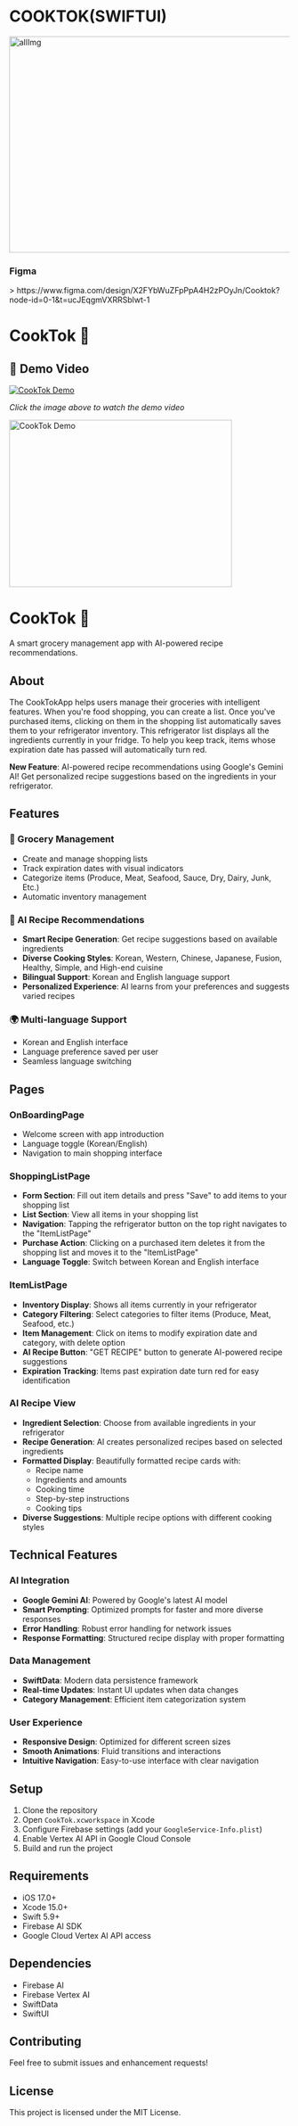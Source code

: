<h1>COOKTOK(SWIFTUI) </h1>



<img width="891" height="388" alt="allImg" src="https://github.com/user-attachments/assets/4f8e8c2e-231b-4ae2-afa4-461667fa7eb2" />



<h3>Figma</h3>>
<link>https://www.figma.com/design/X2FYbWuZFpPpA4H2zPOyJn/Cooktok?node-id=0-1&t=ucJEqgmVXRRSblwt-1</link>


# CookTok 🍳

## 🎥 Demo Video
[![CookTok Demo](https://img.youtube.com/vi/MVAb56EylyI/0.jpg)](https://youtube.com/shorts/MVAb56EylyI)

*Click the image above to watch the demo video*

<a href="https://youtube.com/shorts/lVpPfzyO9U0" target="_blank" rel="noopener noreferrer">
  <img src="https://img.youtube.com/vi/lVpPfzyO9U0/maxresdefault.jpg" width="400" height="300" alt="CookTok Demo">
</a>



# CookTok 🍳

A smart grocery management app with AI-powered recipe recommendations.

## About

The CookTokApp helps users manage their groceries with intelligent features. When you're food shopping, you can create a list. Once you've purchased items, clicking on them in the shopping list automatically saves them to your refrigerator inventory. This refrigerator list displays all the ingredients currently in your fridge. To help you keep track, items whose expiration date has passed will automatically turn red.

**New Feature**: AI-powered recipe recommendations using Google's Gemini AI! Get personalized recipe suggestions based on the ingredients in your refrigerator.

## Features

### 🛒 Grocery Management
- Create and manage shopping lists
- Track expiration dates with visual indicators
- Categorize items (Produce, Meat, Seafood, Sauce, Dry, Dairy, Junk, Etc.)
- Automatic inventory management

### 🤖 AI Recipe Recommendations
- **Smart Recipe Generation**: Get recipe suggestions based on available ingredients
- **Diverse Cooking Styles**: Korean, Western, Chinese, Japanese, Fusion, Healthy, Simple, and High-end cuisine
- **Bilingual Support**: Korean and English language support
- **Personalized Experience**: AI learns from your preferences and suggests varied recipes

### 🌍 Multi-language Support
- Korean and English interface
- Language preference saved per user
- Seamless language switching

## Pages

### OnBoardingPage
- Welcome screen with app introduction
- Language toggle (Korean/English)
- Navigation to main shopping interface

### ShoppingListPage
- **Form Section**: Fill out item details and press "Save" to add items to your shopping list
- **List Section**: View all items in your shopping list
- **Navigation**: Tapping the refrigerator button on the top right navigates to the "ItemListPage"
- **Purchase Action**: Clicking on a purchased item deletes it from the shopping list and moves it to the "ItemListPage"
- **Language Toggle**: Switch between Korean and English interface

### ItemListPage
- **Inventory Display**: Shows all items currently in your refrigerator
- **Category Filtering**: Select categories to filter items (Produce, Meat, Seafood, etc.)
- **Item Management**: Click on items to modify expiration date and category, with delete option
- **AI Recipe Button**: "GET RECIPE" button to generate AI-powered recipe suggestions
- **Expiration Tracking**: Items past expiration date turn red for easy identification

### AI Recipe View
- **Ingredient Selection**: Choose from available ingredients in your refrigerator
- **Recipe Generation**: AI creates personalized recipes based on selected ingredients
- **Formatted Display**: Beautifully formatted recipe cards with:
  - Recipe name
  - Ingredients and amounts
  - Cooking time
  - Step-by-step instructions
  - Cooking tips
- **Diverse Suggestions**: Multiple recipe options with different cooking styles

## Technical Features

### AI Integration
- **Google Gemini AI**: Powered by Google's latest AI model
- **Smart Prompting**: Optimized prompts for faster and more diverse responses
- **Error Handling**: Robust error handling for network issues
- **Response Formatting**: Structured recipe display with proper formatting

### Data Management
- **SwiftData**: Modern data persistence framework
- **Real-time Updates**: Instant UI updates when data changes
- **Category Management**: Efficient item categorization system

### User Experience
- **Responsive Design**: Optimized for different screen sizes
- **Smooth Animations**: Fluid transitions and interactions
- **Intuitive Navigation**: Easy-to-use interface with clear navigation

## Setup

1. Clone the repository
2. Open `CookTok.xcworkspace` in Xcode
3. Configure Firebase settings (add your `GoogleService-Info.plist`)
4. Enable Vertex AI API in Google Cloud Console
5. Build and run the project

## Requirements

- iOS 17.0+
- Xcode 15.0+
- Swift 5.9+
- Firebase AI SDK
- Google Cloud Vertex AI API access

## Dependencies

- Firebase AI
- Firebase Vertex AI
- SwiftData
- SwiftUI

## Contributing

Feel free to submit issues and enhancement requests!

## License

This project is licensed under the MIT License.



